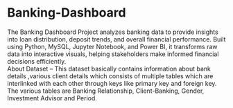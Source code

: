 # Banking-Dashboard
The Banking Dashboard Project analyzes banking data to provide insights into loan distribution, deposit trends, and overall financial performance. Built using Python, MySQL, Jupyter Notebook, and Power BI, it transforms raw data into interactive visuals, helping stakeholders make informed financial decisions efficiently.
<br>
About Dataset – 
This dataset basically contains information about bank details ,various client details which consists of multiple tables which are interlinked with each other through keys like primary key and foreign key.
The various tables are Banking Relationship, Client-Banking, Gender, Investment Advisor and Period.
